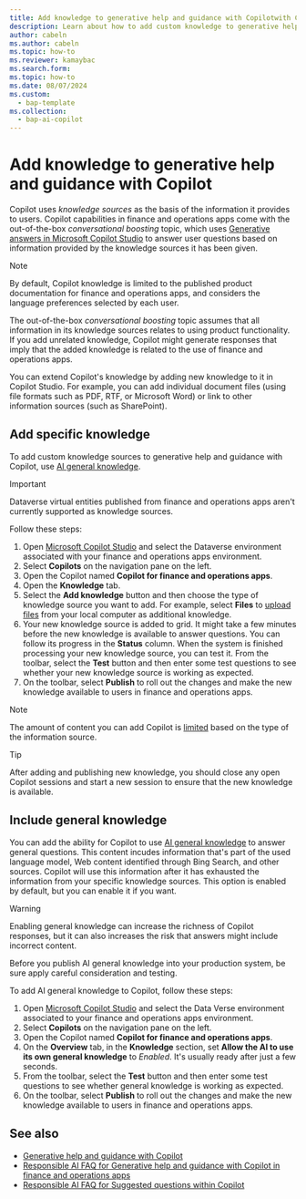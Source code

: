 ```yaml
---
title: Add knowledge to generative help and guidance with Copilotwith Copilot
description: Learn about how to add custom knowledge to generative help and guidance to support users with additional information.
author: cabeln
ms.author: cabeln
ms.topic: how-to
ms.reviewer: kamaybac
ms.search.form:
ms.topic: how-to
ms.date: 08/07/2024
ms.custom: 
  - bap-template
ms.collection:
  - bap-ai-copilot
---
```


# Add knowledge to generative help and guidance with Copilot

Copilot uses *knowledge sources* as the basis of the information it provides to users. Copilot capabilities in finance and operations apps come with the out-of-the-box *conversational boosting* topic, which uses [Generative answers in Microsoft Copilot Studio](/microsoft-copilot-studio/nlu-boost-conversations) to answer user questions based on information provided by the knowledge sources it has been given.

> [!NOTE]
> By default, Copilot knowledge is limited to the published product documentation for finance and operations apps, and considers the language preferences selected by each user.
>
> The out-of-the-box *conversational boosting* topic assumes that all information in its knowledge sources relates to using product functionality. If you add unrelated knowledge, Copilot might generate responses that imply that the added knowledge is related to the use of finance and operations apps.  

You can extend Copilot's knowledge by adding new knowledge to it in Copilot Studio. For example, you can add individual document files (using file formats such as PDF, RTF, or Microsoft Word) or link to other information sources (such as SharePoint).

## Add specific knowledge

To add custom knowledge sources to generative help and guidance with Copilot, use [AI general knowledge](/microsoft-copilot-studio/nlu-ai-general-knowledge).

> [!IMPORTANT]
> Dataverse virtual entities published from finance and operations apps aren't currently supported as knowledge sources.

Follow these steps:

1. Open [Microsoft Copilot Studio](https://copilotstudio.microsoft.com/) and select the Dataverse environment associated with your finance and operations apps environment.
1. Select **Copilots** on the navigation pane on the left.
1. Open the Copilot named **Copilot for finance and operations apps**.
1. Open the **Knowledge** tab.
1. Select the **Add knowledge** button and then choose the type of knowledge source you want to add. For example, select **Files** to [upload files](https://learn.microsoft.com/microsoft-copilot-studio/nlu-documents) from your local computer as additional knowledge.
1. Your new knowledge source is added to grid. It might take a few minutes before the new knowledge is available to answer questions. You can follow its progress in the **Status** column. When the system is finished processing your new knowledge source, you can test it. From the toolbar, select the **Test** button and then enter some test questions to see whether your new knowledge source is working as expected.
1. On the toolbar, select **Publish**  to roll out the changes and make the new knowledge available to users in finance and operations apps.

> [!NOTE]
> The amount of content you can add Copilot is [limited](/microsoft-copilot-studio/nlu-boost-node#information-sources) based on the type of the information source.

> [!TIP]
> After adding and publishing new knowledge, you should close any open Copilot sessions and start a new session to ensure that the new knowledge is available.

## Include general knowledge

You can add the ability for Copilot to use [AI general knowledge](https://learn.microsoft.com/microsoft-copilot-studio/nlu-ai-general-knowledge) to answer general questions. This content incudes information that's part of the used language model, Web content identified through Bing Search, and other sources. Copilot will use this information after it has exhausted the information from your specific knowledge sources. This option is enabled by default, but you can enable it if you want.

> [!WARNING]
> Enabling general knowledge can increase the richness of Copilot responses, but it can also increases the risk that answers might include incorrect content.
>
> Before you publish AI general knowledge into your production system, be sure apply careful consideration and testing.

To add AI general knowledge to Copilot, follow these steps:

1. Open [Microsoft Copilot Studio](https://copilotstudio.microsoft.com/) and select the Data Verse environment associated to your finance and operations apps environment.
1. Select **Copilots** on the navigation pane on the left.
1. Open the Copilot named **Copilot for finance and operations apps**.
1. On the **Overview** tab, in the **Knowledge** section, set **Allow the AI to use its own general knowledge** to *Enabled*. It's usually ready after just a few seconds.
1. From the toolbar, select the **Test** button and then enter some test questions to see whether general knowledge is working as expected.
1. On the toolbar, select **Publish**  to roll out the changes and make the new knowledge available to users in finance and operations apps.

## See also

- [Generative help and guidance with Copilot](../../fin-ops/copilot/copliot-generative-help.md)
- [Responsible AI FAQ for Generative help and guidance with Copilot in finance and operations apps](../../fin-ops/copilot/faq-copilot-generative-help.md)
- [Responsible AI FAQ for Suggested questions within Copilot](../../fin-ops/copilot/faq-copilot-suggested-questions.md)